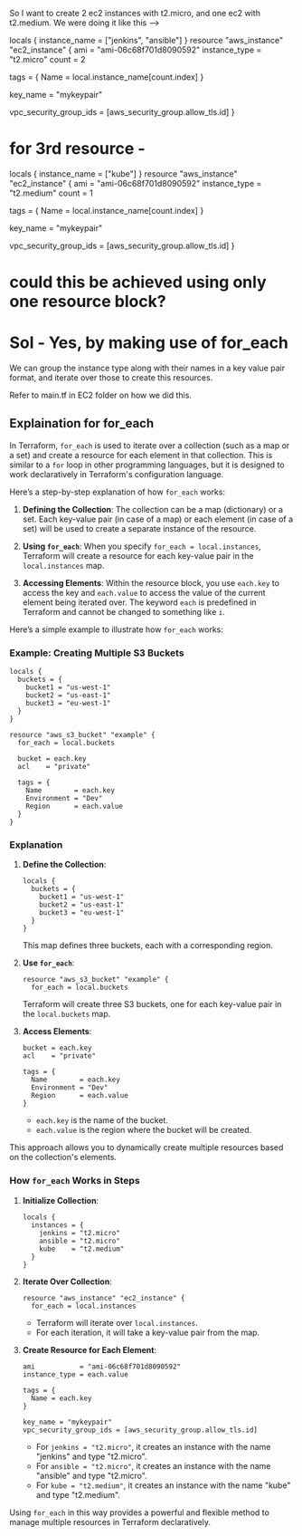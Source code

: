 
So I want to create 2 ec2 instances with t2.micro, and one ec2 with t2.medium. We were doing it like this -->

locals {
  instance_name = ["jenkins", "ansible"]
}
resource "aws_instance" "ec2_instance" {
  ami           = "ami-06c68f701d8090592"
  instance_type = "t2.micro"
  count = 2

  tags = {
    Name = local.instance_name[count.index]
  }

  key_name = "mykeypair"

  vpc_security_group_ids = [aws_security_group.allow_tls.id]
}

# for 3rd resource - 

locals {
  instance_name = ["kube"]
}
resource "aws_instance" "ec2_instance" {
  ami           = "ami-06c68f701d8090592"
  instance_type = "t2.medium"
  count = 1

  tags = {
    Name = local.instance_name[count.index]
  }

  key_name = "mykeypair"

  vpc_security_group_ids = [aws_security_group.allow_tls.id]
}

# could this be achieved using only one resource block?

# Sol - Yes, by making use of for_each

We can group the instance type along with their names in a key value pair format, and iterate over those to create this resources.

Refer to main.tf in EC2 folder on how we did this.

## Explaination for for_each

In Terraform, `for_each` is used to iterate over a collection (such as a map or a set) and create a resource for each element in that collection. This is similar to a `for` loop in other programming languages, but it is designed to work declaratively in Terraform's configuration language.

Here’s a step-by-step explanation of how `for_each` works:

1. **Defining the Collection**:
   The collection can be a map (dictionary) or a set. Each key-value pair (in case of a map) or each element (in case of a set) will be used to create a separate instance of the resource.

2. **Using `for_each`**:
   When you specify `for_each = local.instances`, Terraform will create a resource for each key-value pair in the `local.instances` map.

3. **Accessing Elements**:
   Within the resource block, you use `each.key` to access the key and `each.value` to access the value of the current element being iterated over. The keyword `each` is predefined in Terraform and cannot be changed to something like `i`.

Here’s a simple example to illustrate how `for_each` works:

### Example: Creating Multiple S3 Buckets

```hcl
locals {
  buckets = {
    bucket1 = "us-west-1"
    bucket2 = "us-east-1"
    bucket3 = "eu-west-1"
  }
}

resource "aws_s3_bucket" "example" {
  for_each = local.buckets

  bucket = each.key
  acl    = "private"

  tags = {
    Name        = each.key
    Environment = "Dev"
    Region      = each.value
  }
}
```

### Explanation

1. **Define the Collection**:
   ```hcl
   locals {
     buckets = {
       bucket1 = "us-west-1"
       bucket2 = "us-east-1"
       bucket3 = "eu-west-1"
     }
   }
   ```
   This map defines three buckets, each with a corresponding region.

2. **Use `for_each`**:
   ```hcl
   resource "aws_s3_bucket" "example" {
     for_each = local.buckets
   ```
   Terraform will create three S3 buckets, one for each key-value pair in the `local.buckets` map.

3. **Access Elements**:
   ```hcl
   bucket = each.key
   acl    = "private"
   
   tags = {
     Name        = each.key
     Environment = "Dev"
     Region      = each.value
   }
   ```
   - `each.key` is the name of the bucket.
   - `each.value` is the region where the bucket will be created.
   
This approach allows you to dynamically create multiple resources based on the collection's elements. 

### How `for_each` Works in Steps

1. **Initialize Collection**:
   ```hcl
   locals {
     instances = {
       jenkins = "t2.micro"
       ansible = "t2.micro"
       kube    = "t2.medium"
     }
   }
   ```

2. **Iterate Over Collection**:
   ```hcl
   resource "aws_instance" "ec2_instance" {
     for_each = local.instances
   ```
   - Terraform will iterate over `local.instances`.
   - For each iteration, it will take a key-value pair from the map.

3. **Create Resource for Each Element**:
   ```hcl
   ami           = "ami-06c68f701d8090592"
   instance_type = each.value

   tags = {
     Name = each.key
   }

   key_name = "mykeypair"
   vpc_security_group_ids = [aws_security_group.allow_tls.id]
   ```
   - For `jenkins = "t2.micro"`, it creates an instance with the name "jenkins" and type "t2.micro".
   - For `ansible = "t2.micro"`, it creates an instance with the name "ansible" and type "t2.micro".
   - For `kube = "t2.medium"`, it creates an instance with the name "kube" and type "t2.medium".

Using `for_each` in this way provides a powerful and flexible method to manage multiple resources in Terraform declaratively.